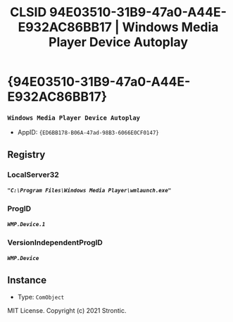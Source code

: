 ﻿---
title: "CLSID 94E03510-31B9-47a0-A44E-E932AC86BB17 | Windows Media Player Device Autoplay"
excerpt: What is COM-Object CLSID 94E03510-31B9-47a0-A44E-E932AC86BB17?
---

# {94E03510-31B9-47a0-A44E-E932AC86BB17}

### `Windows Media Player Device Autoplay`
* AppID: `{ED6BB178-B06A-47ad-98B3-6066E0CF0147}`

## Registry


### LocalServer32

##### `"C:\Program Files\Windows Media Player\wmlaunch.exe"`

### ProgID

##### `WMP.Device.1`

### VersionIndependentProgID

##### `WMP.Device`

## Instance

* Type: `ComObject`

MIT License. Copyright (c) 2021 Strontic.


